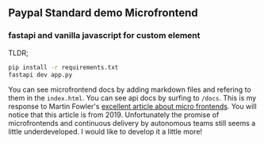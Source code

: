 ## Paypal Standard demo Microfrontend
### fastapi and vanilla javascript for custom element

TLDR;

```bash
pip install -r requirements.txt
fastapi dev app.py
```

You can see microfrontend docs by adding markdown files and refering to them in the `index.html`. You can see api docs by surfing to `/docs`. This is my response to Martin Fowler's [excellent article about micro frontends](https://martinfowler.com/articles/micro-frontends.html). You will notice that this article is from 2019. Unfortunately the promise of microfrontends and continuous delivery by autonomous teams still seems a little underdeveloped. I would like to develop it a little more!
